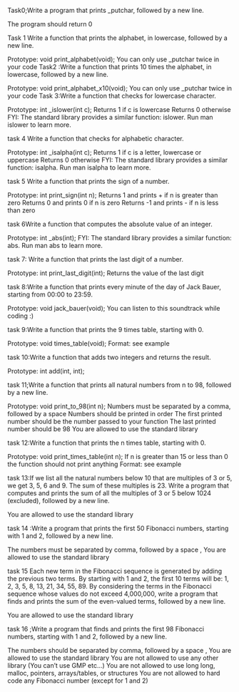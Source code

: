 Task0;Write a program that prints _putchar, followed by a new line.

The program should return 0

Task 1 Write a function that prints the alphabet, in lowercase, followed by a new line.

Prototype: void print_alphabet(void); You can only use _putchar twice in your code Task2 :Write a function that prints 10 times the alphabet, in lowercase, followed by a new line.

Prototype: void print_alphabet_x10(void); You can only use _putchar twice in your code Task 3:Write a function that checks for lowercase character.

Prototype: int _islower(int c); Returns 1 if c is lowercase Returns 0 otherwise FYI: The standard library provides a similar function: islower. Run man islower to learn more.

task 4 Write a function that checks for alphabetic character.

Prototype: int _isalpha(int c); Returns 1 if c is a letter, lowercase or uppercase Returns 0 otherwise FYI: The standard library provides a similar function: isalpha. Run man isalpha to learn more.

task 5 Write a function that prints the sign of a number.

Prototype: int print_sign(int n); Returns 1 and prints + if n is greater than zero Returns 0 and prints 0 if n is zero Returns -1 and prints - if n is less than zero

task 6Write a function that computes the absolute value of an integer.

Prototype: int _abs(int); FYI: The standard library provides a similar function: abs. Run man abs to learn more.

task 7: Write a function that prints the last digit of a number.

Prototype: int print_last_digit(int); Returns the value of the last digit

task 8:Write a function that prints every minute of the day of Jack Bauer, starting from 00:00 to 23:59.

Prototype: void jack_bauer(void); You can listen to this soundtrack while coding :)

task 9:Write a function that prints the 9 times table, starting with 0.

Prototype: void times_table(void); Format: see example

task 10:Write a function that adds two integers and returns the result.

Prototype: int add(int, int);

task 11;Write a function that prints all natural numbers from n to 98, followed by a new line.

Prototype: void print_to_98(int n); Numbers must be separated by a comma, followed by a space Numbers should be printed in order The first printed number should be the number passed to your function The last printed number should be 98 You are allowed to use the standard library

task 12:Write a function that prints the n times table, starting with 0.

Prototype: void print_times_table(int n); If n is greater than 15 or less than 0 the function should not print anything Format: see example

task 13:If we list all the natural numbers below 10 that are multiples of 3 or 5, we get 3, 5, 6 and 9. The sum of these multiples is 23. Write a program that computes and prints the sum of all the multiples of 3 or 5 below 1024 (excluded), followed by a new line.

You are allowed to use the standard library

task 14 :Write a program that prints the first 50 Fibonacci numbers, starting with 1 and 2, followed by a new line.

The numbers must be separated by comma, followed by a space , You are allowed to use the standard library

task 15 Each new term in the Fibonacci sequence is generated by adding the previous two terms. By starting with 1 and 2, the first 10 terms will be: 1, 2, 3, 5, 8, 13, 21, 34, 55, 89. By considering the terms in the Fibonacci sequence whose values do not exceed 4,000,000, write a program that finds and prints the sum of the even-valued terms, followed by a new line.

You are allowed to use the standard library

task 16 ;Write a program that finds and prints the first 98 Fibonacci numbers, starting with 1 and 2, followed by a new line.

The numbers should be separated by comma, followed by a space , You are allowed to use the standard library You are not allowed to use any other library (You can’t use GMP etc…) You are not allowed to use long long, malloc, pointers, arrays/tables, or structures You are not allowed to hard code any Fibonacci number (except for 1 and 2)
